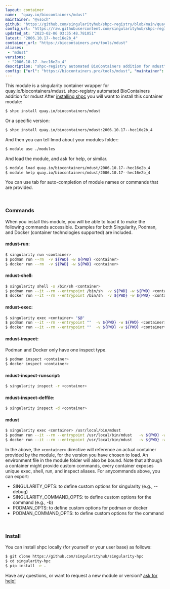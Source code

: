 ```yaml
---
layout: container
name:  "quay.io/biocontainers/mdust"
maintainer: "@vsoch"
github: "https://github.com/singularityhub/shpc-registry/blob/main/quay.io/biocontainers/mdust/container.yaml"
config_url: "https://raw.githubusercontent.com/singularityhub/shpc-registry/main/quay.io/biocontainers/mdust/container.yaml"
updated_at: "2023-02-06 03:35:48.781051"
latest: "2006.10.17--hec16e2b_4"
container_url: "https://biocontainers.pro/tools/mdust"
aliases:
 - "mdust"
versions:
 - "2006.10.17--hec16e2b_4"
description: "shpc-registry automated BioContainers addition for mdust"
config: {"url": "https://biocontainers.pro/tools/mdust", "maintainer": "@vsoch", "description": "shpc-registry automated BioContainers addition for mdust", "latest": {"2006.10.17--hec16e2b_4": "sha256:6a238cb90621acd3a08c738229cd7d47361bf6350f368b7a494e0421d55d795d"}, "tags": {"2006.10.17--hec16e2b_4": "sha256:6a238cb90621acd3a08c738229cd7d47361bf6350f368b7a494e0421d55d795d"}, "docker": "quay.io/biocontainers/mdust", "aliases": {"mdust": "/usr/local/bin/mdust"}}
---
```


This module is a singularity container wrapper for quay.io/biocontainers/mdust.
shpc-registry automated BioContainers addition for mdust
After [installing shpc](#install) you will want to install this container module:


```bash
$ shpc install quay.io/biocontainers/mdust
```

Or a specific version:

```bash
$ shpc install quay.io/biocontainers/mdust:2006.10.17--hec16e2b_4
```

And then you can tell lmod about your modules folder:

```bash
$ module use ./modules
```

And load the module, and ask for help, or similar.

```bash
$ module load quay.io/biocontainers/mdust/2006.10.17--hec16e2b_4
$ module help quay.io/biocontainers/mdust/2006.10.17--hec16e2b_4
```

You can use tab for auto-completion of module names or commands that are provided.

<br>

### Commands

When you install this module, you will be able to load it to make the following commands accessible.
Examples for both Singularity, Podman, and Docker (container technologies supported) are included.

#### mdust-run:

```bash
$ singularity run <container>
$ podman run --rm  -v ${PWD} -w ${PWD} <container>
$ docker run --rm  -v ${PWD} -w ${PWD} <container>
```

#### mdust-shell:

```bash
$ singularity shell -s /bin/sh <container>
$ podman run --it --rm --entrypoint /bin/sh  -v ${PWD} -w ${PWD} <container>
$ docker run --it --rm --entrypoint /bin/sh  -v ${PWD} -w ${PWD} <container>
```

#### mdust-exec:

```bash
$ singularity exec <container> "$@"
$ podman run --it --rm --entrypoint ""  -v ${PWD} -w ${PWD} <container> "$@"
$ docker run --it --rm --entrypoint ""  -v ${PWD} -w ${PWD} <container> "$@"
```

#### mdust-inspect:

Podman and Docker only have one inspect type.

```bash
$ podman inspect <container>
$ docker inspect <container>
```

#### mdust-inspect-runscript:

```bash
$ singularity inspect -r <container>
```

#### mdust-inspect-deffile:

```bash
$ singularity inspect -d <container>
```


#### mdust

```bash
$ singularity exec <container> /usr/local/bin/mdust
$ podman run --it --rm --entrypoint /usr/local/bin/mdust   -v ${PWD} -w ${PWD} <container> -c " $@"
$ docker run --it --rm --entrypoint /usr/local/bin/mdust   -v ${PWD} -w ${PWD} <container> -c " $@"
```



In the above, the `<container>` directive will reference an actual container provided
by the module, for the version you have chosen to load. An environment file in the
module folder will also be bound. Note that although a container
might provide custom commands, every container exposes unique exec, shell, run, and
inspect aliases. For anycommands above, you can export:

 - SINGULARITY_OPTS: to define custom options for singularity (e.g., --debug)
 - SINGULARITY_COMMAND_OPTS: to define custom options for the command (e.g., -b)
 - PODMAN_OPTS: to define custom options for podman or docker
 - PODMAN_COMMAND_OPTS: to define custom options for the command

<br>

### Install

You can install shpc locally (for yourself or your user base) as follows:

```bash
$ git clone https://github.com/singularityhub/singularity-hpc
$ cd singularity-hpc
$ pip install -e .
```

Have any questions, or want to request a new module or version? [ask for help!](https://github.com/singularityhub/singularity-hpc/issues)